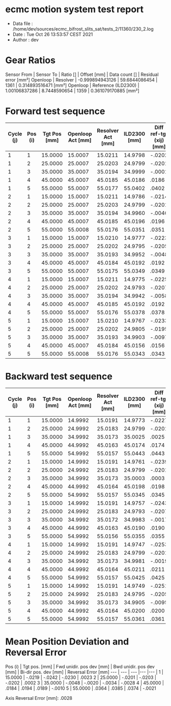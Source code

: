 # ecmc motion system test report

* Data file   : /home/dev/sources/ecmc_bifrost_slits_sat/tests_2/11360/230_2.log
* Date        : Tue Oct 26 13:53:57 CEST 2021
* Author      : dev


# Gear Ratios
Sensor From | Sensor To | Ratio [] | Offset [mm] | Data count [] | Residual error [mm²]
Openloop | Resolver | -0.999894943126 | 59.6844086454 | 1361 | 0.314893516471 [mm²]
Openloop | Reference (ILD2300) | 1.00106837286 | 8.7448590654 | 1359 | 0.361079170885 [mm²]

# Forward test sequence

Cycle (j)| Pos (i)| Tgt Pos [mm] | Openloop Act [mm] | Resolver Act [mm] | ILD2300 [mm] | Diff ref-tgt (xij) [mm]
--- | --- | --- | --- | --- | --- |--- |
1 | 1 | 15.0000 | 15.0007 | 15.0211 | 14.9798 | -.0202 |
1 | 2 | 25.0000 | 25.0007 | 25.0203 | 24.9799 | -.0201 |
1 | 3 | 35.0000 | 35.0007 | 35.0194 | 34.9999 | -.0001 |
1 | 4 | 45.0000 | 45.0007 | 45.0185 | 45.0186 | .0186 |
1 | 5 | 55.0000 | 55.0007 | 55.0177 | 55.0402 | .0402 |
2 | 1 | 15.0000 | 15.0007 | 15.0211 | 14.9786 | -.0214 |
2 | 2 | 25.0000 | 25.0007 | 25.0203 | 24.9799 | -.0201 |
2 | 3 | 35.0000 | 35.0007 | 35.0194 | 34.9960 | -.0040 |
2 | 4 | 45.0000 | 45.0007 | 45.0185 | 45.0196 | .0196 |
2 | 5 | 55.0000 | 55.0008 | 55.0176 | 55.0351 | .0351 |
3 | 1 | 15.0000 | 15.0007 | 15.0210 | 14.9777 | -.0223 |
3 | 2 | 25.0000 | 25.0007 | 25.0202 | 24.9795 | -.0205 |
3 | 3 | 35.0000 | 35.0007 | 35.0193 | 34.9952 | -.0048 |
3 | 4 | 45.0000 | 45.0007 | 45.0184 | 45.0192 | .0192 |
3 | 5 | 55.0000 | 55.0007 | 55.0175 | 55.0349 | .0349 |
4 | 1 | 15.0000 | 15.0007 | 15.0211 | 14.9775 | -.0225 |
4 | 2 | 25.0000 | 25.0007 | 25.0202 | 24.9793 | -.0207 |
4 | 3 | 35.0000 | 35.0007 | 35.0194 | 34.9942 | -.0058 |
4 | 4 | 45.0000 | 45.0007 | 45.0185 | 45.0192 | .0192 |
4 | 5 | 55.0000 | 55.0007 | 55.0176 | 55.0378 | .0378 |
5 | 1 | 15.0000 | 15.0007 | 15.0210 | 14.9767 | -.0233 |
5 | 2 | 25.0000 | 25.0007 | 25.0202 | 24.9805 | -.0195 |
5 | 3 | 35.0000 | 35.0007 | 35.0193 | 34.9903 | -.0097 |
5 | 4 | 45.0000 | 45.0007 | 45.0184 | 45.0156 | .0156 |
5 | 5 | 55.0000 | 55.0008 | 55.0176 | 55.0343 | .0343 |


# Backward test sequence
Cycle (j)| Pos (i)| Tgt Pos [mm] | Openloop Act [mm] | Resolver Act [mm] | ILD2300 [mm] | Diff ref-tgt (xij) [mm]
--- | --- | --- | --- | --- | --- |--- |
1 | 1 | 15.0000 | 14.9992 | 15.0191 | 14.9773 | -.0227 |
1 | 2 | 25.0000 | 24.9992 | 25.0183 | 24.9799 | -.0201 |
1 | 3 | 35.0000 | 34.9992 | 35.0173 | 35.0025 | .0025 |
1 | 4 | 45.0000 | 44.9992 | 45.0163 | 45.0174 | .0174 |
1 | 5 | 55.0000 | 54.9992 | 55.0157 | 55.0443 | .0443 |
2 | 1 | 15.0000 | 14.9992 | 15.0191 | 14.9761 | -.0239 |
2 | 2 | 25.0000 | 24.9992 | 25.0183 | 24.9799 | -.0201 |
2 | 3 | 35.0000 | 34.9992 | 35.0173 | 35.0003 | .0003 |
2 | 4 | 45.0000 | 44.9992 | 45.0164 | 45.0198 | .0198 |
2 | 5 | 55.0000 | 54.9992 | 55.0157 | 55.0345 | .0345 |
3 | 1 | 15.0000 | 14.9992 | 15.0191 | 14.9757 | -.0243 |
3 | 2 | 25.0000 | 24.9992 | 25.0183 | 24.9793 | -.0207 |
3 | 3 | 35.0000 | 34.9992 | 35.0172 | 34.9983 | -.0017 |
3 | 4 | 45.0000 | 44.9992 | 45.0163 | 45.0190 | .0190 |
3 | 5 | 55.0000 | 54.9992 | 55.0156 | 55.0355 | .0355 |
4 | 1 | 15.0000 | 14.9992 | 15.0191 | 14.9747 | -.0253 |
4 | 2 | 25.0000 | 24.9992 | 25.0183 | 24.9799 | -.0201 |
4 | 3 | 35.0000 | 34.9992 | 35.0173 | 34.9981 | -.0019 |
4 | 4 | 45.0000 | 44.9992 | 45.0164 | 45.0211 | .0211 |
4 | 5 | 55.0000 | 54.9992 | 55.0157 | 55.0425 | .0425 |
5 | 1 | 15.0000 | 14.9992 | 15.0191 | 14.9749 | -.0251 |
5 | 2 | 25.0000 | 24.9992 | 25.0183 | 24.9795 | -.0205 |
5 | 3 | 35.0000 | 34.9992 | 35.0173 | 34.9905 | -.0095 |
5 | 4 | 45.0000 | 44.9992 | 45.0164 | 45.0200 | .0200 |
5 | 5 | 55.0000 | 54.9992 | 55.0157 | 55.0361 | .0361 |


# Mean Position Deviation and Reversal Error

Pos (i) | Tgt pos. [mm] | Fwd unidir. pos dev [mm] | Bwd unidir. pos dev [mm] | Bi-dir pos. dev [mm] | Reversal Error [mm]
--- | --- | --- |--- |--- |
1 | 15.0000 | -.0219 | -.0242 | -.0230 | .0023
2 | 25.0000 | -.0201 | -.0203 | -.0202 | .0002
3 | 35.0000 | -.0048 | -.0020 | -.0034 | -.0028
4 | 45.0000 | .0184 | .0194 | .0189 | -.0010
5 | 55.0000 | .0364 | .0385 | .0374 | -.0021

Axis Reversal Error [mm]: .0028

